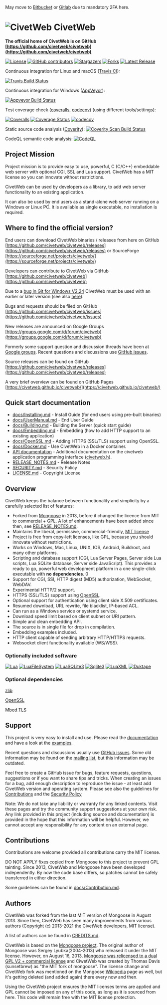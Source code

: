 May move to [Bitbucket](https://bitbucket.org/naturevault/) or [Gitlab](https://gitlab.com/giverofmemory/) due to mandatory 2FA here.

![CivetWeb](/resources/civetweb_64x64.png "CivetWeb") CivetWeb
=======

**The official home of CivetWeb is on GitHub [https://github.com/civetweb/civetweb](https://github.com/civetweb/civetweb)**

[![License](https://img.shields.io/badge/license-MIT-brightgreen.svg)](https://opensource.org/licenses/MIT)
[![GitHub contributors](https://img.shields.io/github/contributors/civetweb/civetweb.svg)](https://github.com/civetweb/civetweb/blob/master/CREDITS.md)
[![Stargazers](https://img.shields.io/github/stars/civetweb/civetweb.svg)](https://github.com/civetweb/civetweb/stargazers)
[![Forks](https://img.shields.io/github/forks/civetweb/civetweb.svg)](https://github.com/civetweb/civetweb/network/members)
[![Latest Release](https://img.shields.io/github/v/release/civetweb/civetweb.svg)](https://github.com/civetweb/civetweb/releases)

Continuous integration for Linux and macOS ([Travis CI](https://app.travis-ci.com/github/civetweb/civetweb)):

[![Travis Build Status](https://api.travis-ci.com/civetweb/civetweb.svg?branch=master)](https://app.travis-ci.com/github/civetweb/civetweb)

Continuous integration for Windows ([AppVeyor](https://ci.appveyor.com/project/civetweb/civetweb)):

[![Appveyor Build Status](https://ci.appveyor.com/api/projects/status/github/civetweb/civetweb?svg=true)](https://ci.appveyor.com/project/civetweb/civetweb/branch/master)

Test coverage check ([coveralls](https://coveralls.io/github/civetweb/civetweb), [codecov](https://codecov.io/gh/civetweb/civetweb/branch/master)) (using different tools/settings):

[![Coveralls](https://img.shields.io/coveralls/civetweb/civetweb.svg?maxAge=3600)]()
[![Coverage Status](https://coveralls.io/repos/github/civetweb/civetweb/badge.svg?branch=master)](https://coveralls.io/github/civetweb/civetweb?branch=master)
[![codecov](https://codecov.io/gh/civetweb/civetweb/branch/master/graph/badge.svg)](https://codecov.io/gh/civetweb/civetweb)

Static source code analysis ([Coverity](https://scan.coverity.com/projects/5784)): [![Coverity Scan Build Status](https://scan.coverity.com/projects/5784/badge.svg)](https://scan.coverity.com/projects/5784)

CodeQL semantic code analysis: [![CodeQL](https://github.com/civetweb/civetweb/workflows/CodeQL/badge.svg)](https://github.com/civetweb/civetweb/actions/workflows/codeql-analysis.yml)


Project Mission
-----------------

Project mission is to provide easy to use, powerful, C (C/C++) embeddable web server with optional CGI, SSL and Lua support.
CivetWeb has a MIT license so you can innovate without restrictions.

CivetWeb can be used by developers as a library, to add web server functionality to an existing application.

It can also be used by end users as a stand-alone web server running on a Windows or Linux PC. It is available as single executable, no installation is required.


Where to find the official version?
-----------------------------------

End users can download CivetWeb binaries / releases from here on GitHub [https://github.com/civetweb/civetweb/releases](https://github.com/civetweb/civetweb/releases) or SourceForge
[https://sourceforge.net/projects/civetweb/](https://sourceforge.net/projects/civetweb/)

Developers can contribute to CivetWeb via GitHub
[https://github.com/civetweb/civetweb](https://github.com/civetweb/civetweb)

Due to a [bug in Git for Windows V2.24](https://github.com/git-for-windows/git/issues/2435)
CivetWeb must be used with an earlier or later version (see also [here](https://github.com/civetweb/civetweb/issues/812)).

Bugs and requests should be filed on GitHub
[https://github.com/civetweb/civetweb/issues](https://github.com/civetweb/civetweb/issues)

New releases are announced on Google Groups
[https://groups.google.com/d/forum/civetweb](https://groups.google.com/d/forum/civetweb)

Formerly some support question and discussion threads have been at [Google groups](https://groups.google.com/d/forum/civetweb).
Recent questions and discussions use [GitHub issues](https://github.com/civetweb/civetweb/issues).

Source releases can be found on GitHub
[https://github.com/civetweb/civetweb/releases](https://github.com/civetweb/civetweb/releases)

A very brief overview can be found on GitHub Pages
[https://civetweb.github.io/civetweb/](https://civetweb.github.io/civetweb/)


Quick start documentation
--------------------------

- [docs/Installing.md](https://github.com/civetweb/civetweb/blob/master/docs/Installing.md) - Install Guide (for end users using pre-built binaries)
- [docs/UserManual.md](https://github.com/civetweb/civetweb/blob/master/docs/UserManual.md) - End User Guide
- [docs/Building.md](https://github.com/civetweb/civetweb/blob/master/docs/Building.md) - Building the Server (quick start guide)
- [docs/Embedding.md](https://github.com/civetweb/civetweb/blob/master/docs/Embedding.md) - Embedding (how to add HTTP support to an existing application)
- [docs/OpenSSL.md](https://github.com/civetweb/civetweb/blob/master/docs/OpenSSL.md) - Adding HTTPS (SSL/TLS) support using OpenSSL.
- [docs/Docker.md](https://github.com/civetweb/civetweb/blob/master/docs/Docker.md) - Use CivetWeb in a Docker container.
- [API documentation](https://github.com/civetweb/civetweb/tree/master/docs/api) - Additional documentation on the civetweb application programming interface ([civetweb.h](https://github.com/civetweb/civetweb/blob/master/include/civetweb.h)).
- [RELEASE_NOTES.md](https://github.com/civetweb/civetweb/blob/master/RELEASE_NOTES.md) - Release Notes
- [SECURITY.md](https://github.com/civetweb/civetweb/blob/master/SECURITY.md) - Security Policy
- [LICENSE.md](https://github.com/civetweb/civetweb/blob/master/LICENSE.md) - Copyright License


Overview
--------

CivetWeb keeps the balance between functionality and
simplicity by a carefully selected list of features:

- Forked from [Mongoose](https://code.google.com/p/mongoose/) in 2013, before
  it changed the licence from MIT to commercial + GPL. A lot of enhancements
  have been added since then, see
  [RELEASE_NOTES.md](https://github.com/civetweb/civetweb/blob/master/RELEASE_NOTES.md).
- Maintains the liberal, permissive, commercial-friendly,
  [MIT license](https://en.wikipedia.org/wiki/MIT_License)
- Project is free from copy-left licenses, like GPL, because you should innovate without
  restrictions.
- Works on Windows, Mac, Linux, UNIX, IOS, Android, Buildroot, and many
  other platforms.
- Scripting and database support (CGI, Lua Server Pages, Server side Lua scripts, Lua SQLite database,
  Server side JavaScript).
  This provides a ready to go, powerful web development platform in a one
  single-click executable with **no dependencies**. 0
- Support for CGI, SSI, HTTP digest (MD5) authorization, WebSocket, WebDAV.
- Experimental HTTP/2 support.
- HTTPS (SSL/TLS) support using [OpenSSL](https://www.openssl.org/).
- Optional support for authentication using client side X.509 certificates.
- Resumed download, URL rewrite, file blacklist, IP-based ACL.
- Can run as a Windows service or systemd service.
- Download speed limit based on client subnet or URI pattern.
- Simple and clean embedding API.
- The source is in single file for drop in compilation.
- Embedding examples included.
- HTTP client capable of sending arbitrary HTTP/HTTPS requests.
- Websocket client functionality available (WS/WSS).


### Optionally included software

[![Lua](/resources/lua-logo.jpg "Lua Logo")](https://lua.org)
[![LuaFileSystem](/resources/luafilesystem-logo.jpg "LuaFileSystem Logo")](https://keplerproject.github.io/luafilesystem/)
[![LuaSQLite3](/resources/luasqlite-logo.jpg "LuaSQLite3 Logo")](https://lua.sqlite.org/index.cgi/index)
[![Sqlite3](/resources/sqlite3-logo.jpg "Sqlite3 Logo")](https://sqlite.org)
[![LuaXML](/resources/luaxml-logo.jpg "LuaXML Logo")](https://github.com/n1tehawk/LuaXML)
[![Duktape](/resources/duktape-logo.png "Duktape Logo")](https://duktape.org)


### Optional dependencies

[zlib](https://zlib.net)

[OpenSSL](https://www.openssl.org/)

[Mbed TLS](https://github.com/ARMmbed/mbedtls)


Support
-------

This project is very easy to install and use.
Please read the [documentation](https://github.com/civetweb/civetweb/blob/master/docs/)
and have a look at the [examples](https://github.com/civetweb/civetweb/blob/master/examples/).

Recent questions and discussions usually use [GitHub issues](https://github.com/civetweb/civetweb/issues).
Some old information may be found on the [mailing list](https://groups.google.com/d/forum/civetweb), 
but this information may be outdated.

Feel free to create a GitHub issue for bugs, feature requests, questions, suggestions or if you want to share tips and tricks.
When creating an issues for a bug, add enough description to reproduce the issue - at least add CivetWeb version and operating system.
Please see also the guidelines for [Contributions](https://github.com/civetweb/civetweb/blob/master/docs/Contribution.md) and the [Security Policy](https://github.com/civetweb/civetweb/blob/master/SECURITY.md)

Note: We do not take any liability or warranty for any linked contents.  Visit these pages and try the community support suggestions at your own risk.
Any link provided in this project (including source and documentation) is provided in the hope that this information will be helpful.
However, we cannot accept any responsibility for any content on an external page.


Contributions
-------------

Contributions are welcome provided all contributions carry the MIT license.

DO NOT APPLY fixes copied from Mongoose to this project to prevent GPL tainting.
Since 2013, CivetWeb and Mongoose have been developed independently.
By now the code base differs, so patches cannot be safely transferred in either direction.

Some guidelines can be found in [docs/Contribution.md](https://github.com/civetweb/civetweb/blob/master/docs/Contribution.md).


Authors
-------

CivetWeb was forked from the last MIT version of Mongoose in August 2013.
Since then, CivetWeb has seen many improvements from various authors
(Copyright (c) 2013-2021 the CivetWeb developers, MIT license).

A list of authors can be found in [CREDITS.md](https://github.com/civetweb/civetweb/blob/master/CREDITS.md).

CivetWeb is based on the [Mongoose project](https://github.com/cesanta/mongoose). The original author of Mongoose was
Sergey Lyubka(2004-2013) who released it under the MIT license.
However, on August 16, 2013,
[Mongoose was relicensed to a dual GPL V2 + commercial license](https://groups.google.com/forum/#!topic/mongoose-users/aafbOnHonkI)
and CiwetWeb was created by Thomas Davis (sunsetbrew) as "the MIT fork of mongoose".
The license change and CivetWeb fork was mentioned on the Mongoose
[Wikipedia](https://en.wikipedia.org/wiki/Mongoose_(web_server))
page as well, but it's getting deleted (and added again) there every
now and then.

Using the CivetWeb project ensures the MIT licenses terms are applied and
GPL cannot be imposed on any of this code, as long as it is sourced from
here. This code will remain free with the MIT license protection.
